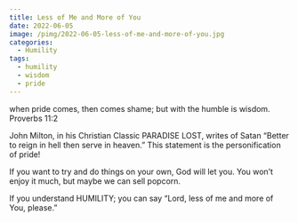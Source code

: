 ```yaml
---
title: Less of Me and More of You
date: 2022-06-05
image: /pimg/2022-06-05-less-of-me-and-more-of-you.jpg
categories:
  - Humility
tags:
  - humility
  - wisdom
  - pride
---
```


when pride comes, then comes shame; but with the humble is wisdom. Proverbs 11:2

John Milton, in his Christian Classic PARADISE LOST, writes of Satan “Better to reign in hell then serve in heaven.” This statement is the personification of pride!

If you want to try and do things on your own, God will let you. You won’t enjoy it much, but maybe we can sell popcorn.

If you understand HUMILITY; you can say “Lord, less of me and more of You, please.”



